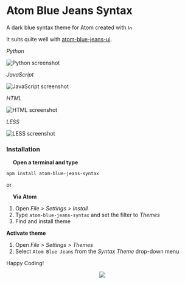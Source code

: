 # Atom Blue Jeans Syntax

A dark blue syntax theme for Atom created with <img src="http://66.media.tumblr.com/avatar_e92a426a1826_128.png" alt="love" width="12" height="12"/>

It suits quite well with [atom-blue-jeans-ui](https://atom.io/themes/atom-blue-jeans-ui).

*Python*

![Python screenshot](http://i.imgur.com/e93RvPh.png)

*JavaScript*

![JavaScript screenshot](http://i.imgur.com/KUTgP50.png)

*HTML*

![HTML screenshot](http://i.imgur.com/Bpxnz5N.png)

*LESS*

![LESS screenshot](http://i.imgur.com/fv1PLXG.png)

### Installation
**<img src="https://atom.io/favicon.ico" width="14" height="14" /> Open a terminal and type**

```shell
apm install atom-blue-jeans-syntax
```

or

**<img src="https://atom.io/favicon.ico" width="14" height="14" /> Via Atom**  
  1. Open *File > Settings > Install*
  2. Type `atom-blue-jeans-syntax` and set the filter to *Themes*
  3. Find and install theme

**Activate theme**
  1. Open *File > Settings > Themes*
  2. Select `Atom Blue Jeans` from the *Syntax Theme* drop-down menu

Happy Coding!

<p align="center"><a href="https://github.com/mariosbraho/atom-blue-jeans-syntax/blob/master/LICENSE.md"><img src="https://img.shields.io/badge/License-MIT-blue.svg"/></a></p>
